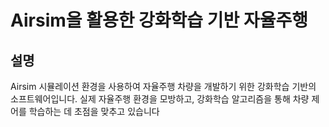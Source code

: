 # Airsim을 활용한 강화학습 기반 자율주행
## 설명
Airsim 시뮬레이션 환경을 사용하여 자율주행 차량을 개발하기 위한 강화학습 기반의 소프트웨어입니다. 실제 자율주행 환경을 모방하고, 강화학습 알고리즘을 통해 차량 제어를 학습하는 데 초점을 맞추고 있습니다
